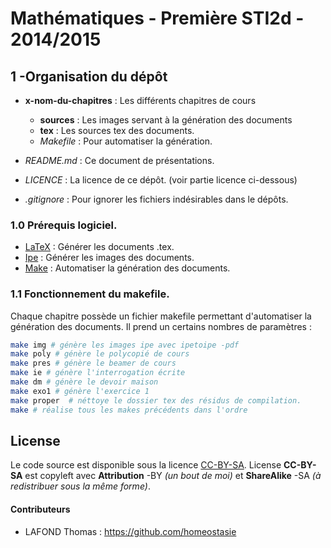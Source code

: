 # Mathématiques - Première STI2d - 2014/2015


## 1 -Organisation du dépôt

* **x-nom-du-chapitres** : Les différents chapitres de cours
  * **sources** : Les images servant à la génération des documents
  * **tex** : Les sources tex des documents.
  * *Makefile* : Pour automatiser la génération.

* *README.md* : Ce document de présentations.
* *LICENCE* : La licence de ce dépôt. (voir partie licence ci-dessous)
* *.gitignore* : Pour ignorer les fichiers indésirables dans le dépôts.

### 1.0 Prérequis logiciel.

- [LaTeX](http://www.latex-project.org/) : Générer les documents .tex.
- [Ipe](http://ipe7.sourceforge.net/) : Générer les images des documents.
- [Make](https://www.gnu.org/software/make/) : Automatiser la génération des documents.

### 1.1 Fonctionnement du makefile.

Chaque chapitre possède un fichier makefile permettant d'automatiser la génération des documents. Il prend un certains nombres de paramètres :

```bash
make img # génère les images ipe avec ipetoipe -pdf
make poly # génère le polycopié de cours
make pres # génère le beamer de cours
make ie # génère l'interrogation écrite
make dm # génère le devoir maison
make exo1 # génère l'exercice 1
make proper  # néttoye le dossier tex des résidus de compilation.
make # réalise tous les makes précédents dans l'ordre
```


## License

Le code source est disponible sous la licence [CC-BY-SA](http://creativecommons.org/licenses/by-sa/3.0/legalcode). License **CC-BY-SA** est copyleft avec **Attribution** -BY *(un bout de moi)* et **ShareAlike** -SA *(à redistribuer sous la même forme)*.

#### Contributeurs

* LAFOND Thomas : https://github.com/homeostasie
